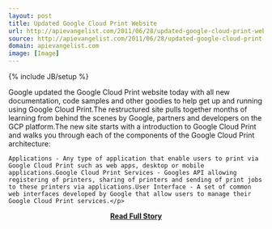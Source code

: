```yaml
---
layout: post
title: Updated Google Cloud Print Website
url: http://apievangelist.com/2011/06/28/updated-google-cloud-print-website/
source: http://apievangelist.com/2011/06/28/updated-google-cloud-print-website/
domain: apievangelist.com
image: [Image]
---
```

{% include JB/setup %}<p>Google updated the Google Cloud Print website today with all new documentation, code samples and other goodies to help get up and running using Google Cloud Print.The restructured site pulls together months of learning from behind the scenes by Google, partners and developers on the GCP platform.The new site starts with a introduction to Google Cloud Print and walks you through each of the components of the Google Cloud Print architecture:

	Applications - Any type of application that enable users to print via Google Cloud Print such as web apps, desktop or mobile applications.Google Cloud Print Services - Googles API allowing registering of printers, sharing of printers and sending of print jobs to these printers via applications.User Interface - A set of common web interfaces developed by Google that allow users to manage their Google Cloud Print services.</p>
<center><p><a href="http://apievangelist.com/2011/06/28/updated-google-cloud-print-website/" style='padding:25px; font-sze:18px; font-weight: bold;'>Read Full Story</a></p></center>
